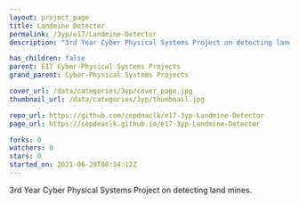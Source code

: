 ```yaml
---
layout: project_page
title: Landmine Detector
permalink: /3yp/e17/Landmine-Detector
description: "3rd Year Cyber Physical Systems Project on detecting land mines."

has_children: false
parent: E17 Cyber-Physical Systems Projects
grand_parent: Cyber-Physical Systems Projects

cover_url: /data/categories/3yp/cover_page.jpg
thumbnail_url: /data/categories/3yp/thumbnail.jpg

repo_url: https://github.com/cepdnaclk/e17-3yp-Landmine-Detector
page_url: https://cepdnaclk.github.io/e17-3yp-Landmine-Detector

forks: 0
watchers: 0
stars: 0
started_on: 2021-06-20T08:34:12Z
---
```

3rd Year Cyber Physical Systems Project on detecting land mines.

